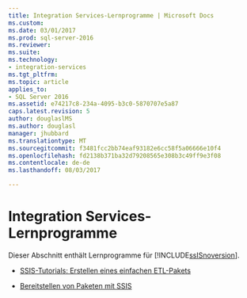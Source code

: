 ```yaml
---
title: Integration Services-Lernprogramme | Microsoft Docs
ms.custom: 
ms.date: 03/01/2017
ms.prod: sql-server-2016
ms.reviewer: 
ms.suite: 
ms.technology:
- integration-services
ms.tgt_pltfrm: 
ms.topic: article
applies_to:
- SQL Server 2016
ms.assetid: e74217c8-234a-4095-b3c0-5870707e5a87
caps.latest.revision: 5
author: douglaslMS
ms.author: douglasl
manager: jhubbard
ms.translationtype: MT
ms.sourcegitcommit: f3481fcc2bb74eaf93182e6cc58f5a06666e10f4
ms.openlocfilehash: fd2138b371ba32d79208565e308b3c49ff9e3f08
ms.contentlocale: de-de
ms.lasthandoff: 08/03/2017

---
```

# <a name="integration-services-tutorials"></a>Integration Services-Lernprogramme
Dieser Abschnitt enthält Lernprogramme für [!INCLUDE[ssISnoversion](../includes/ssisnoversion-md.md)].  
  
-   [SSIS-Tutorials: Erstellen eines einfachen ETL-Pakets](../integration-services/ssis-how-to-create-an-etl-package.md)  
  
-   [Bereitstellen von Paketen mit SSIS](../integration-services/deploy-packages-with-ssis.md)  
  
  
  

